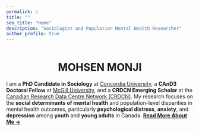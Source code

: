 ```yaml
---
permalink: /
title: ""
seo_title: "Home"
description: "Sociologist and Population Mental Health Researcher"
author_profile: true
---
```



<div style="text-align: center; margin-top: 50px;">
  <h1>MOHSEN MONJI</h1>
  
</div>


I am a **PhD Candidate in Sociology** at [Concordia University](https://www.concordia.ca/artsci/sociology-anthropology.html), a **CAnD3 Doctoral Fellow** at [McGill University](https://www.mcgill.ca/cand3/our-people/fellows-2024-25), and a **CRDCN Emerging Scholar** at the [Canadian Research Data Centre Network (CRDCN)](https://crdcn.ca). My research focuses on the **social determinants of mental health** and population-level disparities in mental health outcomes, particularly **psychological distress**, **anxiety**, and **depression** among **youth** and **young adults** in Canada. __[Read More About Me →](/about-me/)__
